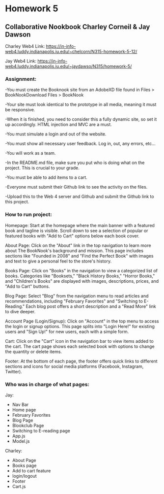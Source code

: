 # Homework 5

## Collaborative Nookbook Charley Corneil & Jay Dawson

Charley Web4 Link: https://in-info-web4.luddy.indianapolis.iu.edu/~chelcorn/N315-homework-5-12/

Jay Web4 Link: https://in-info-web4.luddy.indianapolis.iu.edu/~jaydawso/N315/homework-5/

### Assignment:

-You must create the Booknook site from an AdobeXD file found in Files > BookNookDownload Files > BookNook

-Your site must look identical to the prototype in all media, meaning it must be responsive.

-When it is finished, you need to consider this a fully dynamic site, so set it up accordingly. HTML injection and MVC are a must.

-You must simulate a login and out of the website.

-You must show all necessary user feedback. Log in, out, any errors, etc...

-You will work as a team.

-In the README.md file, make sure you put who is doing what on the project. This is crucial to your grade.

-You must be able to add items to a cart.

-Everyone must submit their Github link to see the activity on the files.

-Upload this to the Web 4 server and Github and submit the Github link to this project.

### How to run project:

Homepage:
Start at the homepage where the main banner with a featured book and tagline is visible.
Scroll down to see a selection of popular or featured books with "Add to Cart" options below each book cover.

About Page:
Click on the "About" link in the top navigation to learn more about The BookNook's background and mission.
This page includes sections like "Founded in 2008" and "Find the Perfect Book" with images and text to give a personal feel to the store's history.

Books Page:
Click on "Books" in the navigation to view a categorized list of books.
Categories like "Booksets," "Black History Books," "Horror Books," and "Children's Books" are displayed with images, descriptions, prices, and "Add to Cart" buttons.

Blog Page:
Select "Blog" from the navigation menu to read articles and recommendations, including "February Favorites" and "Switching to E-Reading."
Each blog post offers a short description and a "Read More" link to dive deeper.

Account Page (Login/Signup):
Click on "Account" in the top menu to access the login or signup options.
This page splits into "Login Here!" for existing users and "Sign Up!" for new users, each with a simple form.

Cart:
Click on the "Cart" icon in the navigation bar to view items added to the cart.
The cart page shows each selected book with options to change the quantity or delete items.

Footer:
At the bottom of each page, the footer offers quick links to different sections and icons for social media platforms (Facebook, Instagram, Twitter).

### Who was in charge of what pages:

Jay:

- Nav Bar
- Home page
- February Favorites
- Blog Page
- Blookclub Page
- Switching to E-reading page
- App.js
- Model.js

 
Charley:

- About Page
- Books page
- Add to cart feature
- login/logout
- Footer
- Cart.js

